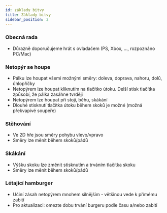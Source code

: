```yaml
---
id: základy bitvy
title: Základy bitvy
sidebar_position: 2
---
```


### Obecná rada

- Důrazně doporučujeme hrát s ovladačem (PS, Xbox, …, rozpoznáno PC/Mac)

### Netopýr se houpe

- Pálku lze houpat všemi možnými směry: doleva, doprava, nahoru, dolů, úhlopříčky
- Netopýrem lze houpat kliknutím na tlačítko útoku. Delší stisk tlačítka způsobí, že pálka zasáhne tvrději
- Netopýrem lze houpat při stoji, běhu, skákání
- Dlouhé stisknutí tlačítka útoku během skoků je možné (možná překvapivé soupeře)

### Stěhování

- Ve 2D hře jsou směry pohybu vlevo/vpravo
- Směry lze měnit během skoků/pádů

### Skákání

- Výšku skoku lze změnit stisknutím a trváním tlačítka skoku
- Směry lze měnit během skoků/pádů

### Létající hamburger

- Učiní zásah netopýrem mnohem silnějším - většinou vede k přímému zabití
- Pro aktualizaci: omezte dobu trvání burgeru podle času a/nebo zabití
